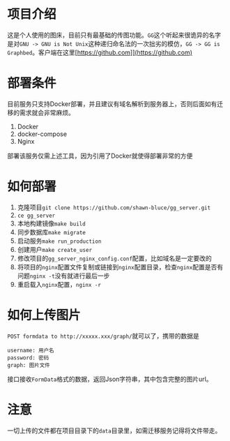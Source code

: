 # 项目介绍

这是个人使用的图床，目前只有最基础的传图功能。`GG`这个听起来很诡异的名字是对`GNU -> GNU is Not Unix`这种递归命名法的一次拙劣的模仿，`GG -> GG is Graphbed`。客户端在这里[https://github.com]](https://github.com)

# 部署条件

目前服务只支持Docker部署，并且建议有域名解析到服务器上，否则后面如有迁移的需求就会非常麻烦。

1. Docker
2. docker-compose
3. Nginx

部署该服务仅需上述工具，因为引用了Docker就使得部署非常的方便

# 如何部署

1. 克隆项目`git clone https://github.com/shawn-bluce/gg_server.git`
2. `ce gg_server`
3. 本地构建镜像`make build`
4. 同步数据库`make migrate`
5. 启动服务`make run_production`
6. 创建用户`make create_user`
7. 修改项目的`gg_server_nginx_config.conf`配置，比如域名是一定要改的
8. 将项目的`nginx`配置文件复制或链接到`nginx`配置目录，检查`nginx`配置是否有问题`nginx -t`没有就进行最后一步
9. 重启载入`nginx`配置，`nginx -r`

# 如何上传图片

`POST formdata to http://xxxxx.xxx/graph/`就可以了，携带的数据是

```
username: 用户名
password: 密码
graph: 图片文件
```

接口接收`FormData`格式的数据，返回Json字符串，其中包含完整的图片url。

# 注意

一切上传的文件都在项目目录下的`data`目录里，如需迁移服务记得将文件带走。
